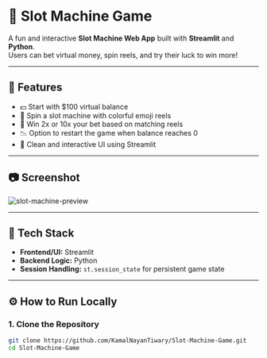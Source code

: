 # 🎰 Slot Machine Game

A fun and interactive **Slot Machine Web App** built with **Streamlit** and **Python**.  
Users can bet virtual money, spin reels, and try their luck to win more!

---

## 🌟 Features

- 💵 Start with $100 virtual balance  
- 🎰 Spin a slot machine with colorful emoji reels  
- 🍊 Win 2x or 10x your bet based on matching reels  
- 📉 Option to restart the game when balance reaches 0  
- 🧼 Clean and interactive UI using Streamlit  

---

## 📷 Screenshot

![slot-machine-preview](https://i.imgur.com/1u8a2jb.png)

---

## 🧰 Tech Stack

- **Frontend/UI:** Streamlit  
- **Backend Logic:** Python  
- **Session Handling:** `st.session_state` for persistent game state  

---

## ⚙️ How to Run Locally

### 1. Clone the Repository

```bash
git clone https://github.com/KamalNayanTiwary/Slot-Machine-Game.git
cd Slot-Machine-Game
